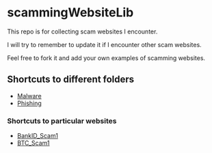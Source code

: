 # scammingWebsiteLib

This repo is for collecting scam websites I encounter.

I will try to remember to update it if I encounter other scam websites.

Feel free to fork it and add your own examples of scamming websites.

## Shortcuts to different folders

- [Malware](linkhere)
- [Phishing](linkhere)

### Shortcuts to particular websites

- [BankID_Scam1](linkhere)
- [BTC_Scam1](linkhere)
